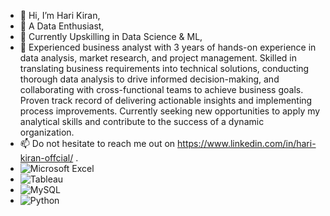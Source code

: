 - 👋 Hi, I’m Hari Kiran,
- 👀 A Data Enthusiast, 
- 🌱 Currently Upskilling in Data Science & ML,  
- 💞️ Experienced business analyst with 3 years of hands-on experience in data analysis, market research, and project management. Skilled in translating business requirements into technical       solutions, conducting thorough data analysis to drive informed decision-making, and collaborating with cross-functional teams to achieve business goals. Proven track record of              delivering actionable insights and implementing process improvements. Currently seeking new opportunities to apply my analytical skills and contribute to the success of a dynamic     
      organization.
- 📫 Do not hesitate to reach me out on https://www.linkedin.com/in/hari-kiran-offcial/ .
- ![Microsoft Excel](https://img.shields.io/badge/Microsoft_Excel-217346?style=for-the-badge&logo=microsoft-excel&logoColor=white)
- ![Tableau](https://img.shields.io/badge/tableau-E97627?style=for-the-badge&logo=tableau&logoColor=black)
- ![MySQL](https://img.shields.io/badge/mysql-%2300f.svg?style=for-the-badge&logo=mysql&logoColor=white)
- ![Python](https://img.shields.io/badge/python-3670A0?style=for-the-badge&logo=python&logoColor=ffdd54)


<!---
Hari-Penumudi/Hari-Penumudi is a ✨ special ✨ repository because its `README.md` (this file) appears on your GitHub profile.
You can click the Preview link to take a look at your changes.
--->
